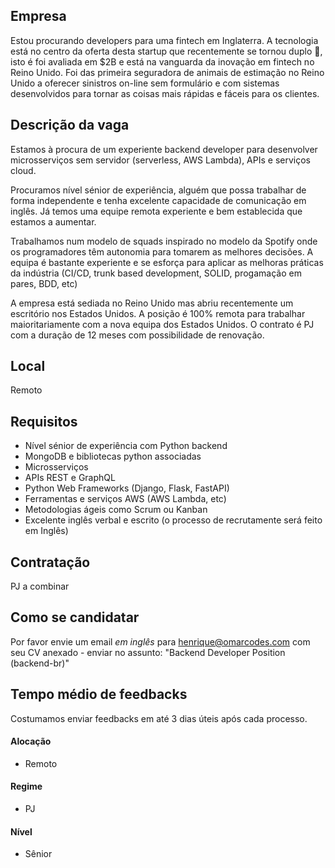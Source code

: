 ## Empresa

Estou procurando developers para uma fintech em Inglaterra. A tecnologia está no centro da oferta desta startup que recentemente se tornou duplo 🦄, isto é foi avaliada em $2B e está na vanguarda da inovação em fintech no Reino Unido. Foi das primeira seguradora de animais de estimação no Reino Unido a oferecer sinistros on-line sem formulário e com sistemas desenvolvidos para tornar as coisas mais rápidas e fáceis para os clientes.

## Descrição da vaga

Estamos à procura de um experiente backend developer para desenvolver microsserviços sem servidor (serverless, AWS Lambda), APIs e serviços cloud.

Procuramos nível sénior de experiência, alguém que possa trabalhar de forma independente e tenha excelente capacidade de comunicação em inglês. Já temos uma equipe remota experiente e bem establecida que estamos a aumentar.

Trabalhamos num modelo de squads inspirado no modelo da Spotify onde os programadores têm autonomia para tomarem as melhores decisões. A equipa é bastante experiente e se esforça para aplicar as melhoras práticas da indústria (CI/CD, trunk based development, SOLID, progamação em pares, BDD, etc)

A empresa está sediada no Reino Unido mas abriu recentemente um escritório nos Estados Unidos. A posição é 100% remota para trabalhar maioritariamente com a nova equipa dos Estados Unidos. O contrato é PJ com a duração de 12 meses com possibilidade de renovação.


## Local

Remoto

## Requisitos

- Nível sénior de experiência com Python backend
- MongoDB e bibliotecas python associadas
- Microsserviços
- APIs REST e GraphQL
- Python Web Frameworks (Django, Flask, FastAPI)
- Ferramentas e serviços AWS (AWS Lambda, etc)
- Metodologias ágeis como Scrum ou Kanban
- Excelente inglês verbal e escrito (o processo de recrutamente será feito em Inglês)


## Contratação

PJ a combinar

## Como se candidatar

Por favor envie um email _em inglês_ para henrique@omarcodes.com com seu CV anexado - enviar no assunto: 
"Backend Developer Position (backend-br)"

## Tempo médio de feedbacks

Costumamos enviar feedbacks em até 3 dias úteis após cada processo.

<!-- ## Labels -->
<!-- retire os labels que não fazem sentido à vaga -->

#### Alocação
- Remoto

#### Regime
- PJ

#### Nível
- Sênior



